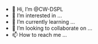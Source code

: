 - 👋 Hi, I’m @CW-DSPL
- 👀 I’m interested in ...
- 🌱 I’m currently learning ...
- 💞️ I’m looking to collaborate on ...
- 📫 How to reach me ...

<!---
CW-DSPL/CW-DSPL is a ✨ special ✨ repository because its `README.md` (this file) appears on your GitHub profile.
You can click the Preview link to take a look at your changes.
--->
